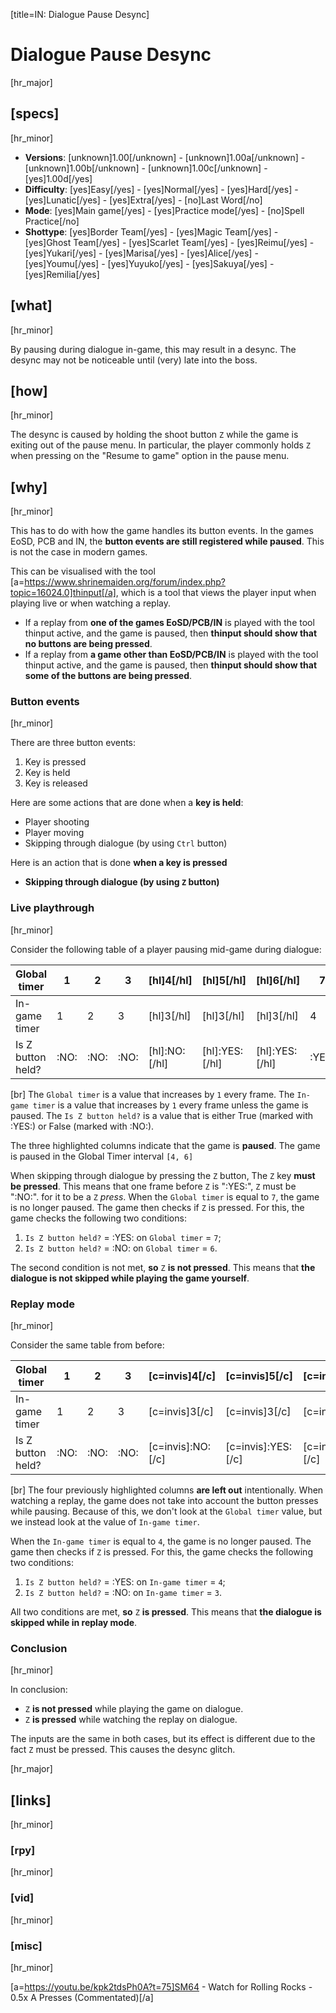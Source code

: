 [title=IN: Dialogue Pause Desync]  
# Dialogue Pause Desync
  
[hr_major]  
## [specs]  
[hr_minor]

* **Versions**: [unknown]1.00[/unknown] - [unknown]1.00a[/unknown] - [unknown]1.00b[/unknown] - [unknown]1.00c[/unknown] - [yes]1.00d[/yes]
* **Difficulty**: [yes]Easy[/yes] - [yes]Normal[/yes] - [yes]Hard[/yes] - [yes]Lunatic[/yes] - [yes]Extra[/yes] - [no]Last Word[/no]
* **Mode**: [yes]Main game[/yes] - [yes]Practice mode[/yes] - [no]Spell Practice[/no]
* **Shottype**: [yes]Border Team[/yes] - [yes]Magic Team[/yes] - [yes]Ghost Team[/yes] - [yes]Scarlet Team[/yes] - [yes]Reimu[/yes] - [yes]Yukari[/yes] - [yes]Marisa[/yes] - [yes]Alice[/yes] - [yes]Youmu[/yes] - [yes]Yuyuko[/yes] - [yes]Sakuya[/yes] - [yes]Remilia[/yes]


## [what]
[hr_minor]

By pausing during dialogue in-game, this may result in a desync. The desync may not be noticeable until (very) late into the boss.  

## [how]
[hr_minor]

The desync is caused by holding the shoot button ``Z`` while the game is exiting out of the pause menu. In particular, the player commonly holds ``Z`` when pressing on the "Resume to game" option in the pause menu.


## [why]
[hr_minor]

This has to do with how the game handles its button events.
In the games EoSD, PCB and IN, the **button events are still registered while paused**. This is not the case in modern games.

This can be visualised with the tool [a=https://www.shrinemaiden.org/forum/index.php?topic=16024.0]thinput[/a], which is a tool that views the player input when playing live or when watching a replay.

+ If a replay from **one of the games EoSD/PCB/IN** is played with the tool thinput active, and the game is paused, then **thinput should show that no buttons are being pressed**.
+ If a replay from **a game other than EoSD/PCB/IN** is played with the tool thinput active, and the game is paused, then **thinput should show that some of the buttons are being pressed**.


### Button events
[hr_minor]

There are three button events:
1. Key is pressed 
2. Key is held
3. Key is released

Here are some actions that are done when a **key is held**:
+ Player shooting
+ Player moving
+ Skipping through dialogue (by using ``Ctrl`` button)

Here is an action that is done **when a key is pressed**
+ **Skipping through dialogue (by using ``Z`` button)**

### Live playthrough
[hr_minor]

Consider the following table of a player pausing mid-game during dialogue:

| Global timer     | 1 | 2 | 3 | [hl]4[/hl] | [hl]5[/hl] | [hl]6[/hl] | 7 | 8 |
|------------------|---|---|---|---|---|---|---|---|
| In-game timer    | 1 | 2 | 3 | [hl]3[/hl] | [hl]3[/hl] | [hl]3[/hl] | 4 | 5 |
| Is Z button held?|  :NO: | :NO:  | :NO:  | [hl]:NO:[/hl]  | [hl]:YES:[/hl]  | [hl]:YES:[/hl]  | :YES:  | :YES:  |


[br] The ``Global timer`` is a value that increases by ``1`` every frame.
The ``In-game timer`` is a value that increases by ``1`` every frame unless the game is paused.
The ``Is Z button held?`` is a value that is either True (marked with :YES:) or False (marked with :NO:).

The three highlighted columns indicate that the game is **paused**. The game is paused in the Global Timer interval ``[4, 6]``


When skipping through dialogue by pressing the ``Z`` button, The ``Z`` key **must be pressed**. This means that one frame before ``Z`` is ":YES:", ``Z`` must be ":NO:". for it to be a ``Z`` *press*.
When the ``Global timer`` is equal to ``7``, the game is no longer paused. The game then checks if ``Z`` is pressed. For this, the game checks the following two conditions:
1. ``Is Z button held?`` = :YES: on ``Global timer`` = ``7``;
2. ``Is Z button held?`` = :NO: on ``Global timer`` = ``6``.

The second condition is not met, **so** ``Z`` **is not pressed**. This means that **the dialogue is not skipped while playing the game yourself**.

### Replay mode
[hr_minor]

Consider the same table from before:

| Global timer     | 1 | 2 | 3 | [c=invis]4[/c] | [c=invis]5[/c] | [c=invis]6[/c] | 7 | 8 |
|------------------|---|---|---|---|---|---|---|---|
| In-game timer    | 1 | 2 | 3 | [c=invis]3[/c] | [c=invis]3[/c] | [c=invis]3[/c] | 4 | 5 |
| Is Z button held?|  :NO: | :NO:  | :NO:  | [c=invis]:NO:[/c]  | [c=invis]:YES:[/c]  | [c=invis]:YES:[/c]  | :YES:  | :YES:  |

[br] The four previously highlighted columns **are left out** intentionally. When watching a replay, the game does not take into account the button presses while pausing. Because of this, we don't look at the ``Global timer`` value, but we instead look at the value of ``In-game timer``.


When the ``In-game timer`` is equal to ``4``, the game is no longer paused. The game then checks if ``Z`` is pressed. For this, the game checks the following two conditions:
1. ``Is Z button held?`` = :YES: on ``In-game timer`` = ``4``;
2. ``Is Z button held?`` = :NO: on ``In-game timer`` = ``3``.

All two conditions are met, **so** ``Z`` **is pressed**. This means that **the dialogue is skipped while in replay mode**.


### Conclusion
[hr_minor]

In conclusion:
+ ``Z`` **is not pressed** while playing the game on dialogue.
+ ``Z`` **is pressed** while watching the replay on dialogue.

The inputs are the same in both cases, but its effect is different due to the fact ``Z`` must be pressed. This causes the desync glitch.


[hr_major]
## [links]
[hr_minor]
### [rpy]
[hr_minor]
### [vid]
[hr_minor]
### [misc]
[hr_minor]

[a=https://youtu.be/kpk2tdsPh0A?t=75]SM64 - Watch for Rolling Rocks - 0.5x A Presses (Commentated)[/a]